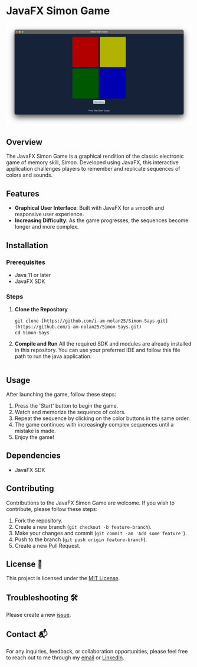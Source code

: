 # JavaFX Simon Game

![Simon Says Game](./src/main/resources/simongame/simon-says-game.png)

## Overview
The JavaFX Simon Game is a graphical rendition of the classic electronic game of memory skill, Simon. Developed using JavaFX, this interactive application challenges players to remember and replicate sequences of colors and sounds.

## Features
- **Graphical User Interface**: Built with JavaFX for a smooth and responsive user experience.
- **Increasing Difficulty**: As the game progresses, the sequences become longer and more complex.

## Installation

### Prerequisites
- Java 11 or later
- JavaFX SDK

### Steps
1. **Clone the Repository**
   ```
   git clone [https://github.com/i-am-nolan25/Simon-Says.git](https://github.com/i-am-nolan25/Simon-Says.git)
   cd Simon-Says
   ```

2. **Compile and Run**
    All the required SDK and modules are already installed in this repository. You can use your preferred IDE and follow this file path to run the java application.
    ```
    
    ```

## Usage
After launching the game, follow these steps:
1. Press the 'Start' button to begin the game.
2. Watch and memorize the sequence of colors.
3. Repeat the sequence by clicking on the color buttons in the same order.
4. The game continues with increasingly complex sequences until a mistake is made.
5. Enjoy the game!

## Dependencies
- JavaFX SDK

## Contributing
Contributions to the JavaFX Simon Game are welcome. If you wish to contribute, please follow these steps:
1. Fork the repository.
2. Create a new branch (`git checkout -b feature-branch`).
3. Make your changes and commit (`git commit -am 'Add some feature'`).
4. Push to the branch (`git push origin feature-branch`).
5. Create a new Pull Request.

## License 📄
This project is licensed under the [MIT License](https://github.com/i-am-nolan25/Simon-Says/blob/main/LICENSE).

## Troubleshooting 🛠️
Please create a new [issue](https://github.com/i-am-nolan25/Simon-Says/issues/new).

## Contact 📬
For any inquiries, feedback, or collaboration opportunities, please feel free to reach out to me through my [email](nl020@bucknell.edu) or [LinkedIn](https://www.linkedin.com/in/naing-oo-lwin-nolan/).
